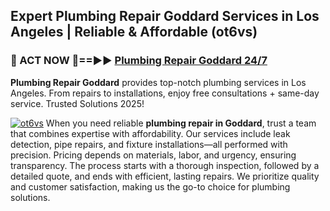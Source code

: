 ## Expert Plumbing Repair Goddard Services in Los Angeles | Reliable & Affordable (ot6vs)  

<h3>🚿 ACT NOW 🌟==►► <a href="https://tinyurl.com/2ne6vx2x" rel="nofollow">Plumbing Repair Goddard 24/7</a></h3>

**Plumbing Repair Goddard** provides top-notch plumbing services in Los Angeles. From repairs to installations, enjoy free consultations + same-day service. Trusted Solutions 2025!

[![ot6vs](https://i.imgur.com/4PFF4AK.jpeg)](https://tinyurl.com/2ne6vx2x)
When you need reliable **plumbing repair in Goddard**, trust a team that combines expertise with affordability. Our services include leak detection, pipe repairs, and fixture installations—all performed with precision. Pricing depends on materials, labor, and urgency, ensuring transparency. The process starts with a thorough inspection, followed by a detailed quote, and ends with efficient, lasting repairs. We prioritize quality and customer satisfaction, making us the go-to choice for plumbing solutions.